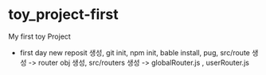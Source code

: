 # toy_project-first
My first toy Project

* first day
new reposit 생성, 
git init, npm init, 
bable install, pug, 
src/route 생성 -> router obj 생성,
src/routers 생성 -> globalRouter.js , userRouter.js

